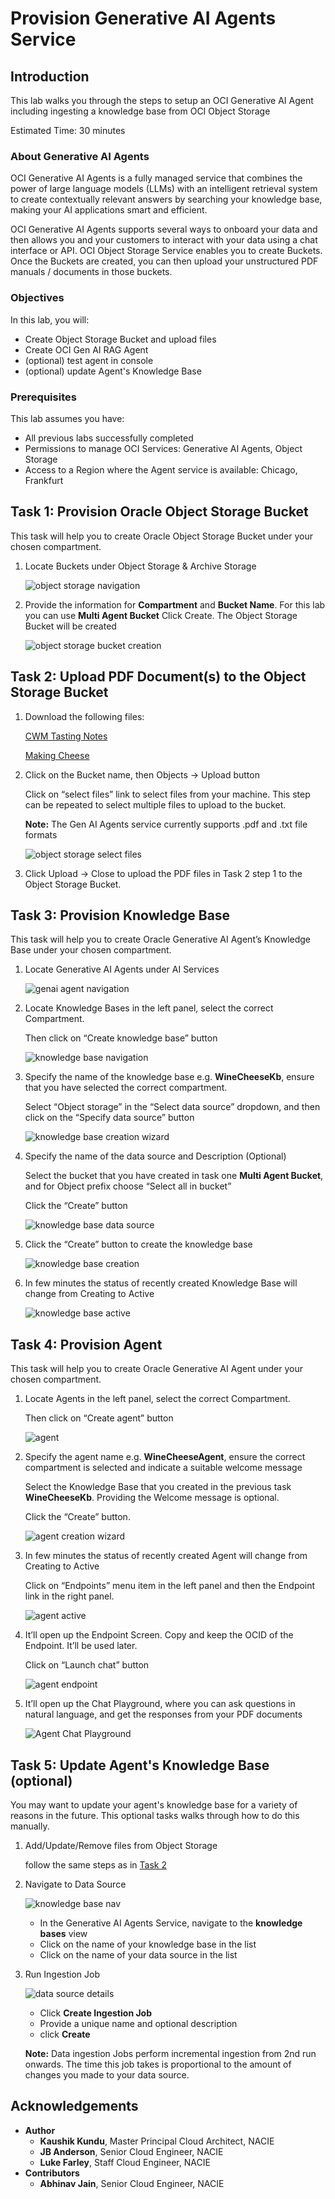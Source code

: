# Provision Generative AI Agents Service

## Introduction

This lab walks you through the steps to setup an OCI Generative AI Agent including ingesting a knowledge base from OCI Object Storage

Estimated Time: 30 minutes

### About Generative AI Agents

OCI Generative AI Agents is a fully managed service that combines the power of large language models (LLMs) with an intelligent retrieval system to create contextually relevant answers by searching your knowledge base, making your AI applications smart and efficient.

OCI Generative AI Agents supports several ways to onboard your data and then allows you and your customers to interact with your data using a chat interface or API. OCI Object Storage Service enables you to create Buckets. Once the Buckets are created, you can then upload your unstructured PDF manuals / documents in those buckets.

### Objectives

In this lab, you will:

* Create Object Storage Bucket and upload files
* Create OCI Gen AI RAG Agent
* (optional) test agent in console
* (optional) update Agent's Knowledge Base

### Prerequisites

This lab assumes you have:

* All previous labs successfully completed
* Permissions to manage OCI Services: Generative AI Agents, Object Storage
* Access to a Region where the Agent service is available: Chicago, Frankfurt

## Task 1: Provision Oracle Object Storage Bucket

This task will help you to create Oracle Object Storage Bucket under your chosen compartment.

1. Locate Buckets under Object Storage & Archive Storage

    ![object storage navigation](images/os_nav.png)

2. Provide the information for **Compartment** and **Bucket Name**. For this lab you can use **Multi Agent Bucket** Click Create.
    The Object Storage Bucket will be created

    ![object storage bucket creation](images/os_bucket_create.png)

    <!--TODO: may need object events and may want object versioning -->

## Task 2: Upload PDF Document(s) to the Object Storage Bucket

1. Download the following files:

    [CWM Tasting Notes](https://objectstorage.us-chicago-1.oraclecloud.com/n/idb6enfdcxbl/b/Excel-Chicago/o/Livelabs%2Fgenai-multi-agent%2FCWM%20Tasting%20Notes%20Oct%202024%20(1)-1.pdf)

    [Making Cheese](https://objectstorage.us-chicago-1.oraclecloud.com/n/idb6enfdcxbl/b/Excel-Chicago/o/Livelabs%2Fgenai-multi-agent%2FMaking%20Cheese-1.pdf)

2. Click on the Bucket name, then Objects -> Upload button

    Click on “select files” link to select files from your machine. This step can be repeated to select multiple files to upload to the bucket.

    **Note:** The Gen AI Agents service currently supports .pdf and .txt file formats

    <!--TODO: should we provide a sample dataset? -->

    ![object storage select files](images/os_file_select.png)

3. Click Upload -> Close to upload the PDF files in Task 2 step 1 to the Object Storage Bucket.

## Task 3: Provision Knowledge Base

This task will help you to create Oracle Generative AI Agent’s Knowledge Base under your chosen compartment.

1. Locate Generative AI Agents under AI Services

    ![genai agent navigation](images/agent_nav.png)

2. Locate Knowledge Bases in the left panel, select the correct Compartment.

    Then click on “Create knowledge base” button

    ![knowledge base navigation](images/kb_nav.png)

3. Specify the name of the knowledge base e.g. **WineCheeseKb**, ensure that you have selected the correct compartment.

    Select “Object storage” in the “Select data source” dropdown, and then click on the “Specify data source” button

    ![knowledge base creation wizard](images/kb_wizard.png)

4. Specify the name of the data source and Description (Optional)

    Select the bucket that you have created in task one **Multi Agent Bucket**, and for Object prefix choose “Select all in bucket”

    Click the “Create” button

    ![knowledge base data source](images/kb_data_source.png)

5. Click the “Create” button to create the knowledge base

    ![knowledge base creation](images/kb_create.png)

6. In few minutes the status of recently created Knowledge Base will change from Creating to Active

    ![knowledge base active](images/kb_active.png)

## Task 4: Provision Agent

This task will help you to create Oracle Generative AI Agent under your chosen compartment.

1. Locate Agents in the left panel, select the correct Compartment.

    Then click on “Create agent” button

    ![agent](images/agent.png)

2. Specify the agent name e.g. **WineCheeseAgent**, ensure the correct compartment is selected and indicate a suitable welcome message

    Select the Knowledge Base that you created in the previous task **WineCheeseKb**. Providing the Welcome message is optional.

    Click the “Create” button.

    ![agent creation wizard](images/agent_wizard.png)

3. In few minutes the status of recently created Agent will change from Creating to Active

    Click on “Endpoints” menu item in the left panel and then the Endpoint link in the right panel.

    ![agent active](images/agent_active_endpoint.png)

4. It’ll open up the Endpoint Screen. Copy and keep the OCID of the Endpoint. It’ll be used later.

   Click on “Launch chat” button

   ![agent endpoint](images/agent_endpoint.png)

5. It’ll open up the Chat Playground, where you can ask questions in natural language, and get the responses from your PDF documents

    ![Agent Chat Playground](images/agent_launch_chat.png)

## Task 5: Update Agent's Knowledge Base (optional)

You may want to update your agent's knowledge base for a variety of reasons in the future. This optional tasks walks through how to do this manually.

1. Add/Update/Remove files from Object Storage

    follow the same steps as in [Task 2](#task-2-upload-pdf-documents-to-the-object-storage-bucket)

2. Navigate to Data Source

    ![knowledge base nav](images/kb_nav.png)

    * In the Generative AI Agents Service, navigate to the **knowledge bases** view
    * Click on the name of your knowledge base in the list
    * Click on the name of your data source in the list

3. Run Ingestion Job

    ![data source details](images/data_source.png)
    * Click **Create Ingestion Job**
    * Provide a unique name and optional description
    * click **Create**

    **Note:** Data ingestion Jobs perform incremental ingestion from 2nd run onwards. The time this job takes is proportional to the amount of changes you made to your data source.

## Acknowledgements

* **Author**
    * **Kaushik Kundu**, Master Principal Cloud Architect, NACIE
    * **JB Anderson**, Senior Cloud Engineer, NACIE
    * **Luke Farley**, Staff Cloud Engineer, NACIE
* **Contributors**
    * **Abhinav Jain**, Senior Cloud Engineer, NACIE


